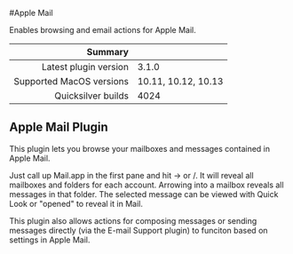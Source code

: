 #Apple Mail

Enables browsing and email actions for Apple Mail.

 Summary                  | &nbsp; 
-------------------------:|:--------------------
 Latest plugin version    | 3.1.0
 Supported MacOS versions | 10.11, 10.12, 10.13
 Quicksilver builds       | 4024


## Apple Mail Plugin

This plugin lets you browse your mailboxes and messages contained in Apple
Mail.

Just call up Mail.app in the first pane and hit → or /. It will reveal all
mailboxes and folders for each account. Arrowing into a mailbox reveals all
messages in that folder. The selected message can be viewed with Quick Look or
"opened" to reveal it in Mail.

This plugin also allows actions for composing messages or sending messages
directly (via the E-mail Support plugin) to funciton based on settings in
Apple Mail.
